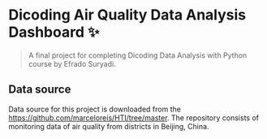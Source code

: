 # Dicoding Air Quality Data Analysis Dashboard ✨

> A final project for completing Dicoding Data Analysis with Python course by Efrado Suryadi.

## Data source
Data source for this project is downloaded from the https://github.com/marceloreis/HTI/tree/master. The repository consists of monitoring data of air quality from districts in Beijing, China.
